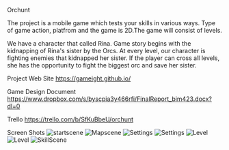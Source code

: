 Orchunt

The project is a mobile game which tests your skills in various ways. Type of game action, platfrom and the game is 2D.The game will consist of levels.

We have a character that called Rina. Game story begins with the kidnapping of Rina's sister by the Orcs. At every level, our character is fighting enemies that kidnapped her sister. If the player can cross all levels, she has the opportunity to fight the biggest orc and save her sister.

Project Web Site
https://gameight.github.io/

Game Design Document
https://www.dropbox.com/s/byscpia3y466rfi/FinalReport_bim423.docx?dl=0

Trello
https://trello.com/b/SfKuBbeU/orchunt

Screen Shots
![startscene](https://raw.githubusercontent.com/gameight/orchunt/master/screenshots/orchunt1.jpeg)
![Mapscene](https://raw.githubusercontent.com/gameight/orchunt/master/screenshots/orchunt2.jpeg)
![Settings](https://raw.githubusercontent.com/gameight/orchunt/master/screenshots/orchunt3.jpeg)
![Settings](https://raw.githubusercontent.com/gameight/orchunt/master/screenshots/orchunt4.jpeg)
![Level](https://raw.githubusercontent.com/gameight/orchunt/master/screenshots/orchunt5.jpeg)
![Level](https://raw.githubusercontent.com/gameight/orchunt/master/screenshots/orrchunt6.jpeg)
![SkillScene](https://raw.githubusercontent.com/gameight/orchunt/master/screenshots/orchunt7.jpeg)




